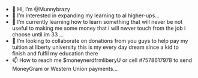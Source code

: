 - 👋 Hi, I’m @Munnybrazy
- 👀 I’m interested in expanding my learning to al higher-ups...
- 🌱 I’m currently learning how to learn something that will never be not useful to making me some money that i will nwver touch from the job i choose until im 33 ...
- 💞️ I’m looking to collaborate on donations from you guys to help pay my tuition at liberty university this is my every day dream since a kid to finish and fulfil my education there
- 📫 How to reach me $moneynerdfrmliberyU or cell #7578617978 to send MoneyGram or Western Union payments...

<!---
Munnybrazy/Munnybrazy is a ✨ special ✨ repository because its `README.md` (this file) appears on your GitHub profile.
You can click the Preview link to take a look at your changes.
--->
